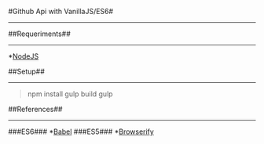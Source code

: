 #Github Api with VanillaJS/ES6#
***
##Requeriments##
***
*[NodeJS](https://nodejs.org/en/)

##Setup##
***
> npm install
> gulp build
> gulp

##References##
***
###ES6###
*[Babel](https://babeljs.io/)
###ES5###
*[Browserify](http://browserify.org/)
